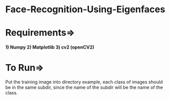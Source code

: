 # Face-Recognition-Using-Eigenfaces

# Requirements=>

<h4>1) Numpy
2) Matplotlib
3) cv2 (openCV2)
</h4>

# To Run=>

Put the training image into directory example, each class of images should be in the same subdir, since the name of the subdir will be the name of the class.

